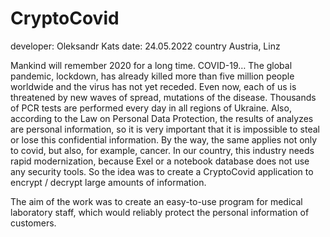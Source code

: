 # CryptoCovid

developer: Oleksandr Kats
date: 24.05.2022
country Austria, Linz


  Mankind will remember 2020 for a long time. COVID-19… The global pandemic, lockdown, has already killed more than five million people worldwide and the virus has not yet receded. Even now, each of us is threatened by new waves of spread, mutations of the disease.
  Thousands of PCR tests are performed every day in all regions of Ukraine. Also, according to the Law on Personal Data Protection, the results of analyzes are personal information, so it is very important that it is impossible to steal or lose this confidential information. By the way, the same applies not only to covid, but also, for example, cancer.
  In our country, this industry needs rapid modernization, because Exel or a notebook database does not use any security tools. So the idea was to create a CryptoCovid application to encrypt / decrypt large amounts of information.
  
  The aim of the work was to create an easy-to-use program for medical laboratory staff, which would reliably protect the personal information of customers.
